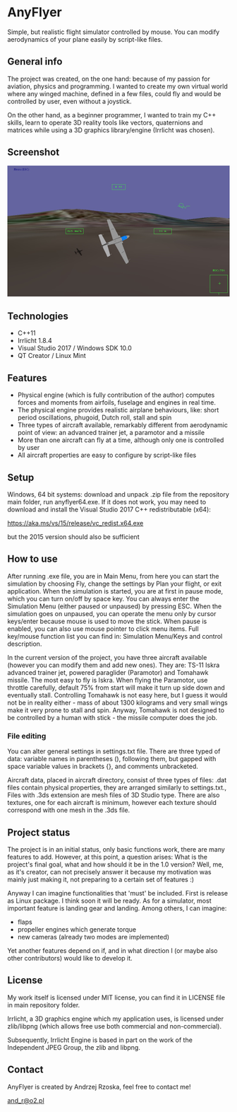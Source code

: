 # AnyFlyer
Simple, but realistic flight simulator controlled by mouse. You can modify aerodynamics of your plane easily by script-like files.
## General info
The project was created, on the one hand: because of my passion for aviation, physics and programming. I wanted to create my own virtual world where any winged machine, defined in a few files, could fly and would be controlled by user, even without a joystick.

On the other hand, as a beginner programmer, I wanted to train my C++ skills, learn to operate 3D reality tools like vectors, quaternions and matrices while using a 3D graphics library/engine (Irrlicht was chosen).

## Screenshot
![Screen](./screen.jpg)

## Technologies
* C++11
* Irrlicht 1.8.4
* Visual Studio 2017 / Windows SDK 10.0
* QT Creator / Linux Mint

## Features
* Physical engine (which is fully contribution of the author) computes forces and moments from airfoils, fuselage and engines in real time.
* The physical engine provides realistic airplane behaviours, like: short period oscillations, phugoid, Dutch roll, stall and spin
* Three types of aircraft available, remarkably different from aerodynamic point of view: an advanced trainer jet, a paramotor and a missile
* More than one aircraft can fly at a time, although only one is controlled by user
* All aircraft properties are easy to configure by script-like files 

## Setup
Windows, 64 bit systems: download and unpack .zip file from the repository main folder, run anyflyer64.exe. If it does not work, you may need to download and install the Visual Studio 2017 C++ redistributable (x64):

https://aka.ms/vs/15/release/vc_redist.x64.exe

but the 2015 version should also be sufficient

## How to use
After running .exe file, you are in Main Menu, from here you can start the simulation by choosing Fly, change the settings by Plan your flight, or exit application. When the simulation is started, you are at first in pause mode, which you can turn on/off by space key. You can always enter the Simulation Menu (either paused or unpaused) by pressing ESC. When the simulation goes on unpaused, you can operate the menu only by cursor keys/enter because mouse is used to move the stick. When pause is enabled, you can also use mouse pointer to click menu items. Full key/mouse function list you can find in: Simulation Menu/Keys and control description.

In the current version of the project, you have three aircraft available (however you can modify them and add new ones).
They are: TS-11 Iskra advanced trainer jet, powered paraglider (Paramotor) and Tomahawk missile. The most easy to fly is Iskra. When flying the Paramotor, use throttle carefully, default 75% from start will make it turn up side down and eventually stall. Controlling Tomahawk is not easy here, but I guess it would not be in reality either - mass of about 1300 kilograms and very small wings make it very prone to stall and spin. Anyway, Tomahawk is not designed to be controlled by a human with stick - the missile computer does the job.
### File editing
You can alter general settings in settings.txt file. There are three typed of data: variable names in parentheses (), following them, but gapped with space variable values in brackets {}, and comments unbracketed. 

Aircraft data, placed in aircraft directory, consist of three types of files: .dat files contain physical properties, they are arranged similarly to settings.txt., Files with .3ds extension are mesh files of 3D Studio type. There are also textures, one for each aircraft is minimum, however each texture should correspond with one mesh in the .3ds file.

## Project status
The project is in an initial status, only basic functions work, there are many features to add. However, at this point, a question arises: What is the project's final goal, what and how should it be in the 1.0 version? Well, me, as it's creator, can not precisely answer it because my motivation was mainly just making it, not preparing to a certain set of features :)  

Anyway I can imagine functionalities that 'must' be included. First is release as Linux package. I think soon it will be ready. As for a simulator, most important feature is landing gear and landing. Among others, I can imagine:
* flaps
* propeller engines which generate torque
* new cameras (already two modes are implemented)

Yet another features depend on if, and in what direction I (or maybe also other contributors) would like to develop it.

## License
My work itself is licensed under MIT license, you can find it in LICENSE file in main repository folder.

Irrlicht, a 3D graphics engine which my application uses, is licensed under zlib/libpng (which allows free use both commercial and non-commercial).

Subsequently, Irrlicht Engine is based in part on the work of the Independent JPEG Group, the zlib and libpng.

## Contact
AnyFlyer is created by Andrzej Rzoska, feel free to contact me!

and_r@o2.pl

